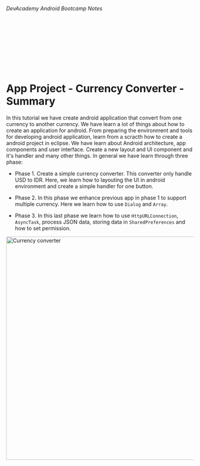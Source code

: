 
###### DevAcademy Android Bootcamp Notes

<br/>
<br/>
<br/>
<br/>
<br/>
<br/>
<br/>

# App Project - Currency Converter - Summary

In this tutorial we have create android application that convert from one currency to another currency. We have learn a lot of things about how to create an application for android. From preparing the environment and tools for developing android application, learn from a scracth how to create a android project in eclipse. We have learn about Android architecture, app components and user interface. Create a new layout and UI component and it's handler and many other things. In general we have learn through three phase:

* Phase 1. Create a simple currency converter. This converter only handle USD to IDR. Here, we learn how to layouting the UI in android environment and create a simple handler for one button.

* Phase 2. In this phase we enhance previous app in phase 1 to support multiple currency. Here we learn how to use `Dialog` and `Array`.

* Phase 3. In this last phase we learn how to use `HttpURLConnection`, `AsyncTask`, process JSON data, storing data in `SharedPreferences` and how to set permission.

<img src="https://i.cloudup.com/Vsr6JUXboZ-3000x3000.png" alt="Currency converter" style="width: 600px;"/>